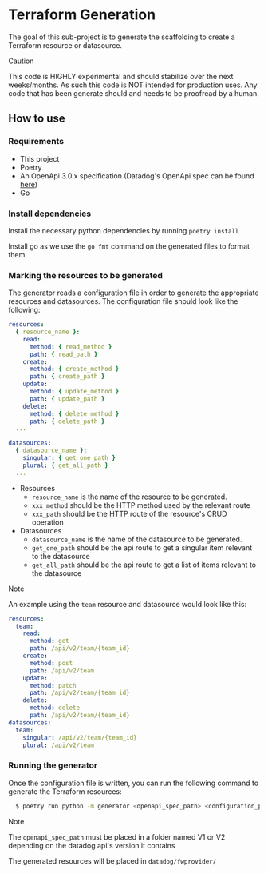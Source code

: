 # Terraform Generation

The goal of this sub-project is to generate the scaffolding to create a Terraform resource or datasource.

> [!CAUTION]
> This code is HIGHLY experimental and should stabilize over the next weeks/months. As such this code is NOT intended for production uses.
> Any code that has been generate should and needs to be proofread by a human.

## How to use

### Requirements

- This project
- Poetry
- An OpenApi 3.0.x specification (Datadog's OpenApi spec can be found [here](https://github.com/DataDog/datadog-api-client-go/tree/master/.generator/schemas))
- Go

### Install dependencies

Install the necessary python dependencies by running `poetry install`

Install go as we use the `go fmt` command on the generated files to format them.

### Marking the resources to be generated

The generator reads a configuration file in order to generate the appropriate resources and datasources.
The configuration file should look like the following:

```yaml
resources:
  { resource_name }:
    read:
      method: { read_method }
      path: { read_path }
    create:
      method: { create_method }
      path: { create_path }
    update:
      method: { update_method }
      path: { update_path }
    delete:
      method: { delete_method }
      path: { delete_path }
  ...

datasources:
  { datasource_name }:
    singular: { get_one_path }
    plural: { get_all_path }
  ...
```

- Resources
  - `resource_name` is the name of the resource to be generated.
  - `xxx_method` should be the HTTP method used by the relevant route
  - `xxx_path` should be the HTTP route of the resource's CRUD operation
- Datasources
  - `datasource_name` is the name of the datasource to be generated.
  - `get_one_path` should be the api route to get a singular item relevant to the datasource
  - `get_all_path` should be the api route to get a list of items relevant to the datasource

> [!NOTE]
> An example using the `team` resource and datasource would look like this:
>
> ```yaml
> resources:
>   team:
>     read:
>       method: get
>       path: /api/v2/team/{team_id}
>     create:
>       method: post
>       path: /api/v2/team
>     update:
>       method: patch
>       path: /api/v2/team/{team_id}
>     delete:
>       method: delete
>       path: /api/v2/team/{team_id}
> datasources:
>   team:
>     singular: /api/v2/team/{team_id}
>     plural: /api/v2/team
> ```

### Running the generator

Once the configuration file is written, you can run the following command to generate the Terraform resources:

```sh
  $ poetry run python -m generator <openapi_spec_path> <configuration_path>
```

> [!NOTE]
> The `openapi_spec_path` must be placed in a folder named V1 or V2 depending on the datadog api's version it contains
>
> The generated resources will be placed in `datadog/fwprovider/`

